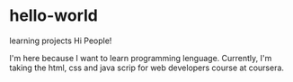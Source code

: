 # hello-world
learning projects
Hi People!

I'm here because I want to learn programming lenguage.
Currently, I'm taking the html, css and java scrip for web developers course at coursera.
